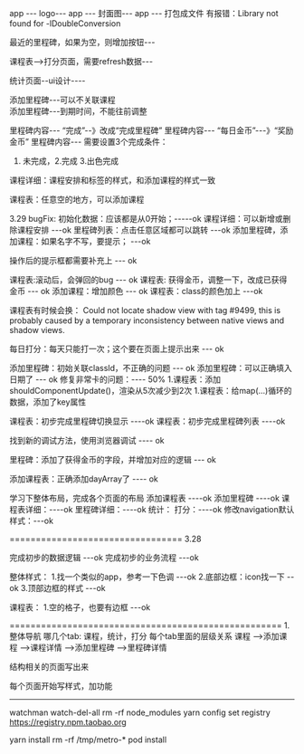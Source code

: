 

app --- logo---
app --- 封面图---
app --- 打包成文件
有报错：Library not found for -lDoubleConversion


最近的里程碑，如果为空，则增加按钮---

课程表-->打分页面，需要refresh数据---

统计页面--ui设计----

添加里程碑---可以不关联课程  
添加里程碑---到期时间，不能往前调整

里程碑内容--- “完成”--》改成“完成里程碑”
里程碑内容--- “每日金币”---》“奖励金币”
里程碑内容--- 需要设置3个完成条件：
1. 未完成，2.完成 3.出色完成


课程详细：课程安排和标签的样式，和添加课程的样式一致


课程表：任意空的地方，可以添加课程







3.29
bugFix:
初始化数据：应该都是从0开始；-----ok
课程详细：可以新增或删除课程安排   ---ok
里程碑列表：点击任意区域都可以跳转  ---ok
添加里程碑，添加课程：如果名字不写，要提示；  ---ok

操作后的提示框都需要补充上  --- ok

课程表:滚动后，会弹回的bug --- ok
课程表: 获得金币，调整一下，改成已获得金币  --- ok
添加课程：增加颜色  --- ok
课程表：class的颜色加上  ---ok


课程表有时候会换：
Could not locate shadow view with tag #9499, this is probably caused by a temporary inconsistency between native views and shadow views.




每日打分：每天只能打一次；这个要在页面上提示出来 --- ok







添加里程碑：初始关联classId，不正确的问题  --- ok
添加里程碑：可以正确填入日期了  --- ok
修复非常卡的问题：---- 50%
    1.课程表：添加shouldComponentUpdate()，渲染从5次减少到2次
    1.课程表：给map(...)循环的数据，添加了key属性

课程表：初步完成里程碑切换显示   ----ok
课程表：初步完成里程碑列表   ----ok


找到新的调试方法，使用浏览器调试  ---- ok

里程碑：添加了获得金币的字段，并增加对应的逻辑  ---  ok


添加课程表：正确添加dayArray了     ----  ok

学习下整体布局，完成各个页面的布局
添加课程表 ----ok
添加里程碑 ----ok
课程表详细：----ok
里程碑详细：----ok
统计：
打分：----ok
修改navigation默认样式：---ok


=================================
3.28

完成初步的数据逻辑   ---ok
完成初步的业务流程   ---ok


整体样式：
1.找一个类似的app，参考一下色调  ---ok
2.底部边框：icon找一下   --ok
3.顶部边框的样式   ---ok



课程表：
1.空的格子，也要有边框   ---ok




====================================================
1.整体导航
哪几个tab: 课程，统计，打分
每个tab里面的层级关系
课程
-->添加课程
-->课程详情
-->添加里程碑
-->里程碑详情


结构相关的页面写出来

每个页面开始写样式，加功能


****


watchman watch-del-all
rm -rf node_modules
yarn config set registry https://registry.npm.taobao.org

yarn install
rm -rf /tmp/metro-*
pod install

